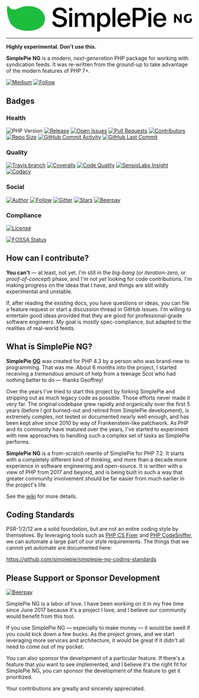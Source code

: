 <div align="center"><img src="logo.png" width="500"><br></div>

----

**Highly experimental. Don't use this.**

**SimplePie NG** is a modern, _next-generation_ PHP package for working with syndication feeds. It was re-written from the ground-up to take advantage of the modern features of PHP 7+.

[![Medium](https://img.shields.io/badge/medium-simplepie--ng-blue.svg?style=for-the-badge)](https://medium.com/simplepie-ng)
[![Follow](https://img.shields.io/twitter/follow/simplepie_ng.svg?style=for-the-badge&label=Twitter)](https://twitter.com/intent/follow?screen_name=simplepie_ng)


## Badges
### Health

![PHP Version](https://img.shields.io/packagist/php-v/simplepie/simplepie-ng.svg?style=for-the-badge)
[![Release](https://img.shields.io/github/release/simplepie/simplepie-ng.svg?style=for-the-badge)](https://github.com/simplepie/simplepie-ng/releases/latest)
[![Open Issues](http://img.shields.io/github/issues/simplepie/simplepie-ng.svg?style=for-the-badge)](https://github.com/simplepie/simplepie-ng/issues)
[![Pull Requests](https://img.shields.io/github/issues-pr/simplepie/simplepie-ng.svg?style=for-the-badge)](https://github.com/simplepie/simplepie-ng/pulls)
[![Contributors](https://img.shields.io/github/contributors/simplepie/simplepie-ng.svg?style=for-the-badge)](https://github.com/simplepie/simplepie-ng/graphs/contributors)
[![Repo Size](https://img.shields.io/github/repo-size/simplepie/simplepie-ng.svg?style=for-the-badge)](https://github.com/simplepie/simplepie-ng/pulse/monthly)
[![GitHub Commit Activity](https://img.shields.io/github/commit-activity/y/simplepie/simplepie-ng.svg?style=for-the-badge)](https://github.com/simplepie/simplepie-ng/commits/master)
[![GitHub Last Commit](https://img.shields.io/github/last-commit/simplepie/simplepie-ng.svg?style=for-the-badge)](https://github.com/simplepie/simplepie-ng/commits)

### Quality

[![Travis branch](https://img.shields.io/travis/simplepie/simplepie-ng/master.svg?style=for-the-badge&label=Travis%20CI)](https://travis-ci.org/simplepie/simplepie-ng)
[![Coveralls](https://img.shields.io/coveralls/github/simplepie/simplepie-ng/master.svg?style=for-the-badge)](https://coveralls.io/github/simplepie/simplepie-ng)
[![Code Quality](http://img.shields.io/scrutinizer/g/simplepie/simplepie-ng.svg?style=for-the-badge&label=Scrutinizer)](https://scrutinizer-ci.com/g/simplepie/simplepie-ng)
[![SensioLabs Insight](https://img.shields.io/sensiolabs/i/1b772338-fd6a-4af1-8f5e-fddffc2b9d43.svg?style=for-the-badge&label=SensioLabs%20Insight)](https://insight.sensiolabs.com/projects/1b772338-fd6a-4af1-8f5e-fddffc2b9d43)
[![Codacy](https://img.shields.io/codacy/grade/2933d00bd11143baaa6538a9c5fbd9a9/master.svg?style=for-the-badge&label=Codacy)](https://www.codacy.com/app/simplepie/simplepie-ng)


### Social

[![Author](http://img.shields.io/badge/author-@skyzyx-blue.svg?style=for-the-badge)](https://twitter.com/skyzyx)
[![Follow](https://img.shields.io/twitter/follow/simplepie_ng.svg?style=for-the-badge&label=Follow%20@simplepie_ng)](https://twitter.com/intent/follow?screen_name=simplepie_ng)
[![Gitter](https://img.shields.io/gitter/room/simplepie/simplepie-ng.svg?style=for-the-badge)](https://gitter.im/simplepie/simplepie-ng)
[![Stars](https://img.shields.io/github/stars/simplepie/simplepie-ng.svg?style=for-the-badge&label=GitHub%20Stars)](https://github.com/simplepie/simplepie-ng/stargazers)
[![Beerpay](https://img.shields.io/beerpay/simplepie/simplepie-ng.svg?style=for-the-badge&label=Sponsored)](https://beerpay.io/simplepie/simplepie-ng)

### Compliance

[![License](https://img.shields.io/github/license/simplepie/simplepie-ng.svg?style=for-the-badge)](https://github.com/simplepie/simplepie-ng/blob/master/LICENSE.md)

[![FOSSA Status](https://app.fossa.io/api/projects/git%2Bgithub.com%2Fsimplepie%2Fsimplepie-ng.svg?type=large)](https://app.fossa.io/projects/git%2Bgithub.com%2Fsimplepie%2Fsimplepie-ng?ref=badge_large)

## How can I contribute?

**You can't** — at least, not yet. I'm still in the _big-bang_ (or _iteration-zero_, or _proof-of-concept_) phase, and I'm not _yet_ looking for code contributions. I'm making progress on the ideas that I have, and things are still wildly experimental and unstable.

If, after reading the existing docs, you have questions or ideas, you can file a feature request or start a discussion thread in GitHub Issues. I'm willing to entertain good ideas provided that they are good for professional-grade software engineers. My goal is _mostly_ spec-compliance, but adapted to the realities of real-world feeds.


## What is SimplePie NG?

**SimplePie [OG](http://www.urbandictionary.com/define.php?term=OG)** was created for PHP 4.3 by a person who was brand-new to programming. That was me. About 6 months into the project, I started receiving a _tremendous_ amount of help from a teenage Scot who had nothing better to do — thanks Geoffrey!

Over the years I've tried to start this project by forking SimplePie and stripping out as much legacy code as possible. Those efforts never made it very far. The original codebase grew rapidly and organically over the first 5 years (before I got burned-out and retired from SimplePie development), is extremely complex, not tested or documented nearly well enough, and has been kept alive since 2010 by way of Frankenstein-like patchwork. As PHP and its community have matured over the years, I've started to experiment with new approaches to handling such a complex set of tasks as SimplePie performs.

**SimplePie NG** is a from-scratch rewrite of SimplePie for PHP 7.2. It starts with a completely different kind of thinking, and more than a decade more experience in software engineering and open-source. It is written with a view of PHP from 2017 and beyond, and is being built in such a way that greater community involvement should be far easier from much earlier in the project's life.

See the [wiki](https://github.com/simplepie/simplepie-ng/wiki) for more details.

## Coding Standards

PSR-1/2/12 are a solid foundation, but are not an entire coding style by themselves. By leveraging tools such as [PHP CS Fixer](http://cs.sensiolabs.org) and [PHP CodeSniffer](https://github.com/squizlabs/PHP_CodeSniffer), we can automate a large part of our style requirements. The things that we cannot yet automate are documented here:

<https://github.com/simplepie/simplepie-ng-coding-standards>

## Please Support or Sponsor Development

[![Beerpay](https://img.shields.io/beerpay/simplepie/simplepie-ng.svg?style=flat-square)](https://beerpay.io/simplepie/simplepie-ng)

SimplePie NG is a labor of love. I have been working on it in my free time since June 2017 because it's a project I love, and I believe our community would benefit from this tool.

If you use SimplePie NG — especially to make money — it would be swell if you could kick down a few bucks. As the project grows, and we start leveraging more services and architecture, it would be great if it didn't all need to come out of my pocket.

You can also sponsor the development of a particular feature. If there's a feature that you want to see implemented, and I believe it's the right fit for SimplePie NG, you can sponsor the development of the feature to get it prioritized.

Your contributions are greatly and sincerely appreciated.

